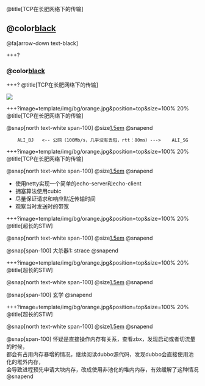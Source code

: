 @title[TCP在长肥网络下的传输]

## @color[black](TCP在长肥网络下的传输)

@fa[arrow-down text-black]


+++?
### @color[black](一张网上流传的图)

+++?
@title[TCP在长肥网络下的传输]

![](https://s2.ax1x.com/2020/01/16/lvyKfS.png)

+++?image=template/img/bg/orange.jpg&position=top&size=100% 20%
@title[TCP在长肥网络下的传输]

@snap[north text-white span-100]
@size[1.5em](测试的拓扑结构)
@snapend

```
    ALI_BJ   <-- 公网（100Mb/s，几乎没有丢包，rtt：80ms）--->    ALI_SG
```

+++?image=template/img/bg/orange.jpg&position=top&size=100% 20%
@title[TCP在长肥网络下的传输]

@snap[north text-white span-100]
@size[1.5em](测试场景)
@snapend

- 使用netty实现一个简单的echo-server和echo-client
- 拥塞算法使用cubic
- 尽量保证请求和响应贴近传输时间
- 观察当时发送时的带宽

+++?image=template/img/bg/orange.jpg&position=top&size=100% 20%
@title[超长的STW]

@snap[north text-white span-100]
@size[1.5em](排查过程)
@snapend

@snap[span-100]
大杀器1: strace
@snapend

+++?image=template/img/bg/orange.jpg&position=top&size=100% 20%
@title[超长的STW]

@snap[north text-white span-100]
@size[1.5em](排查过程)
@snapend

@snap[span-100]
玄学
@snapend

+++?image=template/img/bg/orange.jpg&position=top&size=100% 20%
@title[超长的STW]

@snap[north text-white span-100]
@size[1.5em](排查过程)
@snapend

@snap[span-100]
怀疑是直接操作内存有关系，查看zbx，发现启动或者切流量的时候，<br>
都会有占用内存暴增的情况，继续阅读dubbo源代码，发现dubbo会直接使用池化的堆外内存，<br>
会导致进程预先申请大块内存，改成使用非池化的堆内内存，有效缓解了这种情况
@snapend

